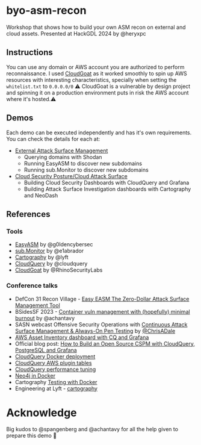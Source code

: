 # byo-asm-recon
Workshop that shows how to build your own ASM recon on external and cloud assets. Presented at HackGDL 2024 by @heryxpc

## Instructions
You can use any domain or AWS account you are authorized to perform reconnaissance.
I used [CloudGoat](https://github.com/RhinoSecurityLabs/cloudgoat) as it worked smoothly to spin up AWS resources with interesting characteristics, specially when setting the `whitelist.txt` to `0.0.0.0/0`
⚠️ CloudGoat is a vulnerable by design project and spinning it on a production environment puts in risk the AWS account where it's hosted.⚠️


## Demos
Each demo can be executed independently and has it's own requirements. You can check the details for each at:
* [External Attack Surface Management](./easm/README.md)
    * Querying domains with Shodan
    * Running EasyASM to discover new subdomains
    * Running sub.Monitor to discover new subdomains
* [Cloud Security Posture/Cloud Attack Surface](./cloudasm/README.md)
    * Building Cloud Security Dashboards with CloudQuery and Grafana
    * Building Attack Surface Investigation dashboards with Cartography and NeoDash

## References
### Tools
* [EasyASM](https://github.com/g0ldencybersec/EasyEASM) by @g0ldencybersec
* [sub.Monitor](https://github.com/e1abrador/sub.Monitor) by @e1abrador
* [Cartography](https://github.com/lyft/cartography/) by @lyft
* [CloudQuery](https://github.com/cloudquery/cloudquery) by @cloudquery
* [CloudGoat](https://github.com/RhinoSecurityLabs/cloudgoat) by @RhinoSecurityLabs
### Conference talks
* DefCon 31 Recon Village - [Easy EASM The Zero-Dollar Attack Surface Management Tool](https://www.youtube.com/watch?v=hx0dBo-zKE8)
* BSidesSF 2023 - [Container vuln management with (hopefully) minimal burnout](https://www.youtube.com/watch?v=F4EFHK21Et0) by @achantavy
* SASN webcast Offensive Security Operations with [Continuous Attack Surface Management & Always-On Pen Testing](https://www.youtube.com/watch?v=pUwyjjPxrFc) by [@ChrisADale](https://twitter.com/ChrisADale)
* [AWS Asset Inventory dashboard with CQ and Grafana](https://medium.com/opsnetic/aws-asset-inventory-dashboard-with-cloudquery-and-grafana-4d362e8e5a39)
* Official blog post: [How to Build an Open Source CSPM with CloudQuery, PostgreSQL and Grafana](https://docs.cloudquery.io/how-to-guides/open-source-cspm#step-3-install-dbt)
* [CloudQuery Docker deployment](https://docs.cloudquery.io/docs/deployment/docker)
* [CloudQuery AWS plugin tables](https://hub.cloudquery.io/plugins/source/cloudquery/aws/latest/tables)
* [CloudQuery performance tuning](https://docs.cloudquery.io/docs/advanced-topics/performance-tuning)
* [Neo4j in Docker](https://neo4j.com/docs/operations-manual/current/docker/introduction/)
* Cartography [Testing with Docker](https://lyft.github.io/cartography/dev/testing-with-docker.html)
* Engineering at Lyft - [cartography](https://eng.lyft.com/search?q=cartography)

# Acknowledge
Big kudos to @spangenberg and @achantavy for all the help given to prepare this demo 
🙌
